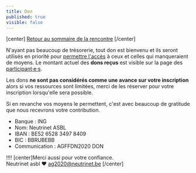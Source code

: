 ```yaml
---
title: Don
published: true
visible: false
---
```


[center]
[Retour au sommaire de la rencontre](/rencontre-ffdn-2020?classes=btn,btn-primary) 
[/center]


N'ayant pas beaucoup de trésorerie, tout don est bienvenu et ils seront utilisés en priorité pour [permettre l'accès](/ag2020/accessibilite) à ceux et celles qui manqueraient de moyens.  Le montant actuel des **dons reçus** est visible sur la page des [participant·e·s](/ag2020/participations).

Les dons **ne sont pas considérés comme une avance sur votre inscription** alors si vos ressources sont limitées, merci de les réserver pour votre inscription lorsqu'elle sera  possible.

Si en revanche vos moyens le permettent, c'est avec beaucoup de gratitude que nous recevrons votre contribution.

* Banque : ING
* Nom: Neutrinet ASBL
* IBAN : BE52 6528 3497 8409
* BIC : BBRUBEBB
* Communication : AGFFDN2020 DON

!!!! [center]Merci aussi pour votre confiance.</br>Neutrinet asbl ♥ <a href="mailto:ag2020@neutrinet.be?subject=[AGFFDN2020] Don&body=Étant passé par la page de don, j'ai l'une ou l'autre question remarque ou commentaire.%0D%0A%0D%0A%0D%0A">ag2020@neutrinet.be</a> [/center]